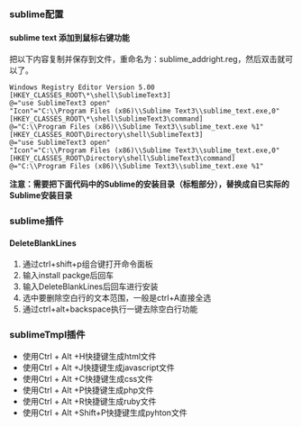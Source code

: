 ### sublime配置

#### sublime text 添加到鼠标右键功能
把以下内容复制并保存到文件，重命名为：sublime_addright.reg，然后双击就可以了。  
```
Windows Registry Editor Version 5.00
[HKEY_CLASSES_ROOT\*\shell\SublimeText3]
@="use SublimeText3 open"
"Icon"="C:\\Program Files (x86)\\Sublime Text3\\sublime_text.exe,0"
[HKEY_CLASSES_ROOT\*\shell\SublimeText3\command]
@="C:\\Program Files (x86)\\Sublime Text3\\sublime_text.exe %1"
[HKEY_CLASSES_ROOT\Directory\shell\SublimeText3]
@="use SublimeText3 open"
"Icon"="C:\\Program Files (x86)\\Sublime Text3\\sublime_text.exe,0"
[HKEY_CLASSES_ROOT\Directory\shell\SublimeText3\command]
@="C:\\Program Files (x86)\\Sublime Text3\\sublime_text.exe %1"
```
**注意：需要把下面代码中的Sublime的安装目录（标粗部分），替换成自已实际的Sublime安装目录**

### sublime插件
#### DeleteBlankLines
1. 通过ctrl+shift+p组合键打开命令面板 
2. 输入install packge后回车
3. 输入DeleteBlankLines后回车进行安装
4. 选中要删除空白行的文本范围，一般是ctrl+A直接全选 
5. 通过ctrl+alt+backspace执行一键去除空白行功能
### sublimeTmpl插件
* 使用Ctrl + Alt +H快捷键生成html文件
* 使用Ctrl + Alt +J快捷键生成javascript文件
* 使用Ctrl + Alt +C快捷键生成css文件
* 使用Ctrl + Alt +P快捷键生成php文件
* 使用Ctrl + Alt +R快捷键生成ruby文件
* 使用Ctrl + Alt +Shift+P快捷键生成pyhton文件